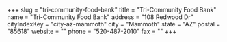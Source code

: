 +++
slug = "tri-community-food-bank"
title = "Tri-Community Food Bank"
name = "Tri-Community Food Bank"
address = "108 Redwood Dr"
cityIndexKey = "city-az-mammoth"
city = "Mammoth"
state = "AZ"
postal = "85618"
website = ""
phone = "520-487-2010"
fax = ""
+++
